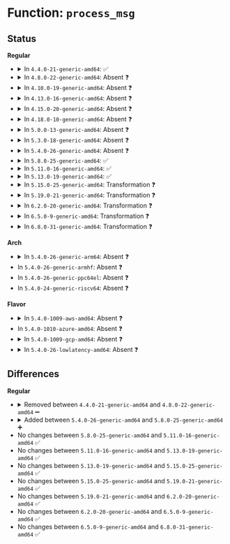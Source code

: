 # Function: <code>process_msg</code>

## Status
<b>Regular</b>
<ul>
<li>
<details>
<summary>In <code>4.4.0-21-generic-amd64</code>: ✅</summary>

```c
int process_msg()
```

```json
{
  "name": "process_msg",
  "collision_type": "Unique Static",
  "inline_type": "No",
  "funcs": [
    {
      "addr": 18446744071583883584,
      "name": "process_msg",
      "external": false,
      "loc": "drivers/xen/xenbus/xenbus_xs.c:842",
      "file": "drivers/xen/xenbus/xenbus_xs.c",
      "inline": "seen, unknown",
      "caller_inline": [],
      "caller_func": [
        "drivers/xen/xenbus/xenbus_xs.c:xenbus_thread"
      ]
    }
  ],
  "symbols": [
    {
      "addr": 18446744071583883584,
      "name": "process_msg",
      "section": ".text",
      "bind": "STB_LOCAL",
      "size": 588
    }
  ]
}
```
</details>
</li>
<li>
<details>
<summary>In <code>4.8.0-22-generic-amd64</code>: Absent ❓</summary>

```json
{
  "name": "process_msg",
  "collision_type": "Unique Static",
  "inline_type": "Full",
  "funcs": [
    {
      "addr": 18446744071584214241,
      "name": "process_msg",
      "external": false,
      "loc": "drivers/xen/xenbus/xenbus_xs.c:837",
      "file": "drivers/xen/xenbus/xenbus_xs.c",
      "inline": "not declared, inlined",
      "caller_inline": [
        "drivers/xen/xenbus/xenbus_xs.c:xenbus_thread"
      ],
      "caller_func": []
    }
  ],
  "symbols": []
}
```
</details>
</li>
<li>
<details>
<summary>In <code>4.10.0-19-generic-amd64</code>: Absent ❓</summary>

```json
{
  "name": "process_msg",
  "collision_type": "Unique Static",
  "inline_type": "Full",
  "funcs": [
    {
      "addr": 18446744071584395681,
      "name": "process_msg",
      "external": false,
      "loc": "drivers/xen/xenbus/xenbus_xs.c:851",
      "file": "drivers/xen/xenbus/xenbus_xs.c",
      "inline": "not declared, inlined",
      "caller_inline": [
        "drivers/xen/xenbus/xenbus_xs.c:xenbus_thread"
      ],
      "caller_func": []
    }
  ],
  "symbols": []
}
```
</details>
</li>
<li>
<details>
<summary>In <code>4.13.0-16-generic-amd64</code>: Absent ❓</summary>

```json
{
  "name": "process_msg",
  "collision_type": "Unique Static",
  "inline_type": "Full",
  "funcs": [
    {
      "addr": 18446744071584471540,
      "name": "process_msg",
      "external": false,
      "loc": "drivers/xen/xenbus/xenbus_comms.c:213",
      "file": "drivers/xen/xenbus/xenbus_comms.c",
      "inline": "not declared, inlined",
      "caller_inline": [
        "drivers/xen/xenbus/xenbus_comms.c:xenbus_thread"
      ],
      "caller_func": []
    }
  ],
  "symbols": []
}
```
</details>
</li>
<li>
<details>
<summary>In <code>4.15.0-20-generic-amd64</code>: Absent ❓</summary>

```json
{
  "name": "process_msg",
  "collision_type": "Unique Static",
  "inline_type": "Full",
  "funcs": [
    {
      "addr": 18446744071584881924,
      "name": "process_msg",
      "external": false,
      "loc": "drivers/xen/xenbus/xenbus_comms.c:213",
      "file": "drivers/xen/xenbus/xenbus_comms.c",
      "inline": "not declared, inlined",
      "caller_inline": [
        "drivers/xen/xenbus/xenbus_comms.c:xenbus_thread"
      ],
      "caller_func": []
    }
  ],
  "symbols": []
}
```
</details>
</li>
<li>
<details>
<summary>In <code>4.18.0-10-generic-amd64</code>: Absent ❓</summary>

```json
{
  "name": "process_msg",
  "collision_type": "Unique Static",
  "inline_type": "Full",
  "funcs": [
    {
      "addr": 18446744071585112980,
      "name": "process_msg",
      "external": false,
      "loc": "drivers/xen/xenbus/xenbus_comms.c:213",
      "file": "drivers/xen/xenbus/xenbus_comms.c",
      "inline": "not declared, inlined",
      "caller_inline": [
        "drivers/xen/xenbus/xenbus_comms.c:xenbus_thread"
      ],
      "caller_func": []
    }
  ],
  "symbols": []
}
```
</details>
</li>
<li>
<details>
<summary>In <code>5.0.0-13-generic-amd64</code>: Absent ❓</summary>

```json
{
  "name": "process_msg",
  "collision_type": "Unique Static",
  "inline_type": "Full",
  "funcs": [
    {
      "addr": 18446744071585223748,
      "name": "process_msg",
      "external": false,
      "loc": "drivers/xen/xenbus/xenbus_comms.c:213",
      "file": "drivers/xen/xenbus/xenbus_comms.c",
      "inline": "not declared, inlined",
      "caller_inline": [
        "drivers/xen/xenbus/xenbus_comms.c:xenbus_thread"
      ],
      "caller_func": []
    }
  ],
  "symbols": []
}
```
</details>
</li>
<li>
<details>
<summary>In <code>5.3.0-18-generic-amd64</code>: Absent ❓</summary>

```json
{
  "name": "process_msg",
  "collision_type": "Unique Static",
  "inline_type": "Full",
  "funcs": [
    {
      "addr": 18446744071585435928,
      "name": "process_msg",
      "external": false,
      "loc": "drivers/xen/xenbus/xenbus_comms.c:213",
      "file": "drivers/xen/xenbus/xenbus_comms.c",
      "inline": "not declared, inlined",
      "caller_inline": [
        "drivers/xen/xenbus/xenbus_comms.c:xenbus_thread"
      ],
      "caller_func": []
    }
  ],
  "symbols": []
}
```
</details>
</li>
<li>
<details>
<summary>In <code>5.4.0-26-generic-amd64</code>: Absent ❓</summary>

```json
{
  "name": "process_msg",
  "collision_type": "Unique Static",
  "inline_type": "Full",
  "funcs": [
    {
      "addr": 18446744071585576376,
      "name": "process_msg",
      "external": false,
      "loc": "drivers/xen/xenbus/xenbus_comms.c:213",
      "file": "drivers/xen/xenbus/xenbus_comms.c",
      "inline": "not declared, inlined",
      "caller_inline": [
        "drivers/xen/xenbus/xenbus_comms.c:xenbus_thread"
      ],
      "caller_func": []
    }
  ],
  "symbols": []
}
```
</details>
</li>
<li>
<details>
<summary>In <code>5.8.0-25-generic-amd64</code>: ✅</summary>

```c
int process_msg()
```

```json
{
  "name": "process_msg",
  "collision_type": "Unique Static",
  "inline_type": "No",
  "funcs": [
    {
      "addr": 18446744071586297088,
      "name": "process_msg",
      "external": false,
      "loc": "drivers/xen/xenbus/xenbus_comms.c:213",
      "file": "drivers/xen/xenbus/xenbus_comms.c",
      "inline": "seen, unknown",
      "caller_inline": [],
      "caller_func": [
        "drivers/xen/xenbus/xenbus_comms.c:xenbus_thread",
        "drivers/xen/xenbus/xenbus_comms.c:xenbus_thread"
      ]
    }
  ],
  "symbols": [
    {
      "addr": 18446744071586297088,
      "name": "process_msg",
      "section": ".text",
      "bind": "STB_LOCAL",
      "size": 749
    }
  ]
}
```
</details>
</li>
<li>
<details>
<summary>In <code>5.11.0-16-generic-amd64</code>: ✅</summary>

```c
int process_msg()
```

```json
{
  "name": "process_msg",
  "collision_type": "Unique Static",
  "inline_type": "No",
  "funcs": [
    {
      "addr": 18446744071586415984,
      "name": "process_msg",
      "external": false,
      "loc": "drivers/xen/xenbus/xenbus_comms.c:205",
      "file": "drivers/xen/xenbus/xenbus_comms.c",
      "inline": "seen, unknown",
      "caller_inline": [],
      "caller_func": [
        "drivers/xen/xenbus/xenbus_comms.c:xenbus_thread",
        "drivers/xen/xenbus/xenbus_comms.c:xenbus_thread"
      ]
    }
  ],
  "symbols": [
    {
      "addr": 18446744071586415984,
      "name": "process_msg",
      "section": ".text",
      "bind": "STB_LOCAL",
      "size": 749
    }
  ]
}
```
</details>
</li>
<li>
<details>
<summary>In <code>5.13.0-19-generic-amd64</code>: ✅</summary>

```c
int process_msg()
```

```json
{
  "name": "process_msg",
  "collision_type": "Unique Static",
  "inline_type": "No",
  "funcs": [
    {
      "addr": 18446744071586299808,
      "name": "process_msg",
      "external": false,
      "loc": "drivers/xen/xenbus/xenbus_comms.c:205",
      "file": "drivers/xen/xenbus/xenbus_comms.c",
      "inline": "seen, unknown",
      "caller_inline": [],
      "caller_func": [
        "drivers/xen/xenbus/xenbus_comms.c:xenbus_thread",
        "drivers/xen/xenbus/xenbus_comms.c:xenbus_thread"
      ]
    }
  ],
  "symbols": [
    {
      "addr": 18446744071586299808,
      "name": "process_msg",
      "section": ".text",
      "bind": "STB_LOCAL",
      "size": 749
    }
  ]
}
```
</details>
</li>
<li>
<details>
<summary>In <code>5.15.0-25-generic-amd64</code>: Transformation ❓</summary>

```c
int process_msg()
```

```json
{
  "name": "process_msg",
  "collision_type": "Unique Static",
  "inline_type": "No",
  "funcs": [
    {
      "addr": 0,
      "name": "process_msg",
      "external": false,
      "loc": "drivers/xen/xenbus/xenbus_comms.c:205",
      "file": "drivers/xen/xenbus/xenbus_comms.c",
      "inline": "seen, unknown",
      "caller_inline": [],
      "caller_func": [
        "drivers/xen/xenbus/xenbus_comms.c:xenbus_thread",
        "drivers/xen/xenbus/xenbus_comms.c:xenbus_thread"
      ]
    }
  ],
  "symbols": [
    {
      "addr": 18446744071586819344,
      "name": "process_msg",
      "section": ".text",
      "bind": "STB_LOCAL",
      "size": 799
    },
    {
      "addr": 18446744071592435742,
      "name": "process_msg.cold",
      "section": ".text",
      "bind": "STB_LOCAL",
      "size": 42
    }
  ]
}
```
</details>
</li>
<li>
<details>
<summary>In <code>5.19.0-21-generic-amd64</code>: Transformation ❓</summary>

```c
int process_msg()
```

```json
{
  "name": "process_msg",
  "collision_type": "Unique Static",
  "inline_type": "No",
  "funcs": [
    {
      "addr": 0,
      "name": "process_msg",
      "external": false,
      "loc": "drivers/xen/xenbus/xenbus_comms.c:205",
      "file": "drivers/xen/xenbus/xenbus_comms.c",
      "inline": "seen, unknown",
      "caller_inline": [],
      "caller_func": [
        "drivers/xen/xenbus/xenbus_comms.c:xenbus_thread",
        "drivers/xen/xenbus/xenbus_comms.c:xenbus_thread"
      ]
    }
  ],
  "symbols": [
    {
      "addr": 18446744071588102592,
      "name": "process_msg",
      "section": ".text",
      "bind": "STB_LOCAL",
      "size": 798
    },
    {
      "addr": 18446744071594303754,
      "name": "process_msg.cold",
      "section": ".text",
      "bind": "STB_LOCAL",
      "size": 40
    }
  ]
}
```
</details>
</li>
<li>
<details>
<summary>In <code>6.2.0-20-generic-amd64</code>: Transformation ❓</summary>

```c
int process_msg()
```

```json
{
  "name": "process_msg",
  "collision_type": "Unique Static",
  "inline_type": "No",
  "funcs": [
    {
      "addr": 0,
      "name": "process_msg",
      "external": false,
      "loc": "drivers/xen/xenbus/xenbus_comms.c:205",
      "file": "drivers/xen/xenbus/xenbus_comms.c",
      "inline": "seen, unknown",
      "caller_inline": [],
      "caller_func": [
        "drivers/xen/xenbus/xenbus_comms.c:xenbus_thread",
        "drivers/xen/xenbus/xenbus_comms.c:xenbus_thread"
      ]
    }
  ],
  "symbols": [
    {
      "addr": 18446744071589487664,
      "name": "process_msg",
      "section": ".text",
      "bind": "STB_LOCAL",
      "size": 798
    },
    {
      "addr": 18446744071596230800,
      "name": "process_msg.cold",
      "section": ".text",
      "bind": "STB_LOCAL",
      "size": 40
    }
  ]
}
```
</details>
</li>
<li>
<details>
<summary>In <code>6.5.0-9-generic-amd64</code>: Transformation ❓</summary>

```c
int process_msg()
```

```json
{
  "name": "process_msg",
  "collision_type": "Unique Static",
  "inline_type": "No",
  "funcs": [
    {
      "addr": 0,
      "name": "process_msg",
      "external": false,
      "loc": "drivers/xen/xenbus/xenbus_comms.c:205",
      "file": "drivers/xen/xenbus/xenbus_comms.c",
      "inline": "seen, unknown",
      "caller_inline": [],
      "caller_func": [
        "drivers/xen/xenbus/xenbus_comms.c:xenbus_thread",
        "drivers/xen/xenbus/xenbus_comms.c:xenbus_thread"
      ]
    }
  ],
  "symbols": [
    {
      "addr": 18446744071589788160,
      "name": "process_msg",
      "section": ".text",
      "bind": "STB_LOCAL",
      "size": 796
    },
    {
      "addr": 18446744071596758645,
      "name": "process_msg.cold",
      "section": ".text",
      "bind": "STB_LOCAL",
      "size": 40
    }
  ]
}
```
</details>
</li>
<li>
<details>
<summary>In <code>6.8.0-31-generic-amd64</code>: Transformation ❓</summary>

```c
int process_msg()
```

```json
{
  "name": "process_msg",
  "collision_type": "Unique Static",
  "inline_type": "No",
  "funcs": [
    {
      "addr": 0,
      "name": "process_msg",
      "external": false,
      "loc": "drivers/xen/xenbus/xenbus_comms.c:205",
      "file": "drivers/xen/xenbus/xenbus_comms.c",
      "inline": "seen, unknown",
      "caller_inline": [],
      "caller_func": [
        "drivers/xen/xenbus/xenbus_comms.c:xenbus_thread",
        "drivers/xen/xenbus/xenbus_comms.c:xenbus_thread"
      ]
    }
  ],
  "symbols": [
    {
      "addr": 18446744071590124288,
      "name": "process_msg",
      "section": ".text",
      "bind": "STB_LOCAL",
      "size": 796
    },
    {
      "addr": 18446744071597667067,
      "name": "process_msg.cold",
      "section": ".text",
      "bind": "STB_LOCAL",
      "size": 40
    }
  ]
}
```
</details>
</li>
</ul>
<b>Arch</b>
<ul>
<li>
<details>
<summary>In <code>5.4.0-26-generic-arm64</code>: Absent ❓</summary>

```json
{
  "name": "process_msg",
  "collision_type": "Unique Static",
  "inline_type": "Full",
  "funcs": [
    {
      "addr": 18446603336498240160,
      "name": "process_msg",
      "external": false,
      "loc": "drivers/xen/xenbus/xenbus_comms.c:213",
      "file": "drivers/xen/xenbus/xenbus_comms.c",
      "inline": "not declared, inlined",
      "caller_inline": [
        "drivers/xen/xenbus/xenbus_comms.c:xenbus_thread"
      ],
      "caller_func": []
    }
  ],
  "symbols": []
}
```
</details>
</li>
<li>
In <code>5.4.0-26-generic-armhf</code>: Absent ❓
</li>
<li>
In <code>5.4.0-26-generic-ppc64el</code>: Absent ❓
</li>
<li>
In <code>5.4.0-24-generic-riscv64</code>: Absent ❓
</li>
</ul>
<b>Flavor</b>
<ul>
<li>
<details>
<summary>In <code>5.4.0-1009-aws-amd64</code>: Absent ❓</summary>

```json
{
  "name": "process_msg",
  "collision_type": "Unique Static",
  "inline_type": "Full",
  "funcs": [
    {
      "addr": 18446744071585338408,
      "name": "process_msg",
      "external": false,
      "loc": "drivers/xen/xenbus/xenbus_comms.c:213",
      "file": "drivers/xen/xenbus/xenbus_comms.c",
      "inline": "not declared, inlined",
      "caller_inline": [
        "drivers/xen/xenbus/xenbus_comms.c:xenbus_thread"
      ],
      "caller_func": []
    }
  ],
  "symbols": []
}
```
</details>
</li>
<li>
In <code>5.4.0-1010-azure-amd64</code>: Absent ❓
</li>
<li>
<details>
<summary>In <code>5.4.0-1009-gcp-amd64</code>: Absent ❓</summary>

```json
{
  "name": "process_msg",
  "collision_type": "Unique Static",
  "inline_type": "Full",
  "funcs": [
    {
      "addr": 18446744071585526776,
      "name": "process_msg",
      "external": false,
      "loc": "drivers/xen/xenbus/xenbus_comms.c:213",
      "file": "drivers/xen/xenbus/xenbus_comms.c",
      "inline": "not declared, inlined",
      "caller_inline": [
        "drivers/xen/xenbus/xenbus_comms.c:xenbus_thread"
      ],
      "caller_func": []
    }
  ],
  "symbols": []
}
```
</details>
</li>
<li>
<details>
<summary>In <code>5.4.0-26-lowlatency-amd64</code>: Absent ❓</summary>

```json
{
  "name": "process_msg",
  "collision_type": "Unique Static",
  "inline_type": "Full",
  "funcs": [
    {
      "addr": 18446744071585634803,
      "name": "process_msg",
      "external": false,
      "loc": "drivers/xen/xenbus/xenbus_comms.c:213",
      "file": "drivers/xen/xenbus/xenbus_comms.c",
      "inline": "not declared, inlined",
      "caller_inline": [
        "drivers/xen/xenbus/xenbus_comms.c:xenbus_thread"
      ],
      "caller_func": []
    }
  ],
  "symbols": []
}
```
</details>
</li>
</ul>

## Differences
<b>Regular</b>
<ul>
<li>
<details>
<summary>Removed between <code>4.4.0-21-generic-amd64</code> and <code>4.8.0-22-generic-amd64</code> ➖</summary>

```c
int process_msg()
```
</details>
</li>
<li>
<details>
<summary>Added between <code>5.4.0-26-generic-amd64</code> and <code>5.8.0-25-generic-amd64</code> ➕</summary>

```c
int process_msg()
```
</details>
</li>
<li>
No changes between <code>5.8.0-25-generic-amd64</code> and <code>5.11.0-16-generic-amd64</code> ✅
</li>
<li>
No changes between <code>5.11.0-16-generic-amd64</code> and <code>5.13.0-19-generic-amd64</code> ✅
</li>
<li>
No changes between <code>5.13.0-19-generic-amd64</code> and <code>5.15.0-25-generic-amd64</code> ✅
</li>
<li>
No changes between <code>5.15.0-25-generic-amd64</code> and <code>5.19.0-21-generic-amd64</code> ✅
</li>
<li>
No changes between <code>5.19.0-21-generic-amd64</code> and <code>6.2.0-20-generic-amd64</code> ✅
</li>
<li>
No changes between <code>6.2.0-20-generic-amd64</code> and <code>6.5.0-9-generic-amd64</code> ✅
</li>
<li>
No changes between <code>6.5.0-9-generic-amd64</code> and <code>6.8.0-31-generic-amd64</code> ✅
</li>
</ul>
